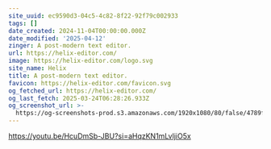 ```yaml
---
site_uuid: ec9590d3-04c5-4c82-8f22-92f79c002933
tags: []
date_created: 2024-11-04T00:00:00.000Z
date_modified: '2025-04-12'
zinger: A post-modern text editor.
url: https://helix-editor.com/
image: https://helix-editor.com/logo.svg
site_name: Helix
title: A post-modern text editor.
favicon: https://helix-editor.com/favicon.svg
og_fetched_url: https://helix-editor.com/
og_last_fetch: 2025-03-24T06:28:26.933Z
og_screenshot_url: >-
  https://og-screenshots-prod.s3.amazonaws.com/1920x1080/80/false/4789fb742763328af57772e522e057281d81e686494f454d5c46b9be287903f2.jpeg
---
```





https://youtu.be/HcuDmSb-JBU?si=aHqzKN1mLvljiO5x

